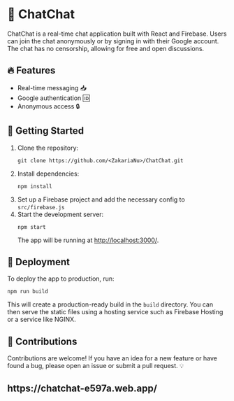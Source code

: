 <h1>💬 ChatChat</h1>
<p>ChatChat is a real-time chat application built with React and Firebase. Users can join the chat anonymously or by signing in with their Google account. The chat has no censorship, allowing for free and open discussions.</p>
<h2>🔥 Features</h2>
<ul>
  <li>Real-time messaging 📥</li>
  <li>Google authentication 🆔</li>
  <li>Anonymous access 🔒</li>
</ul>
<h2>🏁 Getting Started</h2>
<ol>
  <li>Clone the repository:
<pre><code>git clone https://github.com/&lt;ZakariaNu&gt;/ChatChat.git
</code></pre>
</li>
  <li>Install dependencies:
<pre><code>npm install
</code></pre>
</li>
  <li>Set up a Firebase project and add the necessary config to <code>src/firebase.js</code></li>
  <li>Start the development server:
<pre><code>npm start
</code></pre>
The app will be running at <a href="http://localhost:3000/">http://localhost:3000/</a>.</li>

</ol>
<h2>🚀 Deployment</h2>
<p>To deploy the app to production, run:</p>
<pre><code>npm run build
</code></pre>
<p>This will create a production-ready build in the <code>build</code> directory. You can then serve the static files using a hosting service such as Firebase Hosting or a service like NGINX.</p>
<h2>🤝 Contributions</h2>
<p>Contributions are welcome! If you have an idea for a new feature or have found a bug, please open an issue or submit a pull request. 💡</p>

<h2>https://chatchat-e597a.web.app/</h2>
